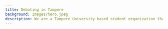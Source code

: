 ```yaml
---
title: Debating in Tampere
background: images/hero.jpeg
description: We are a Tampere University based student organization that specializes in debating. We meet every Tuesday at 17.00 at PinniB, room number 5078.
---
```

